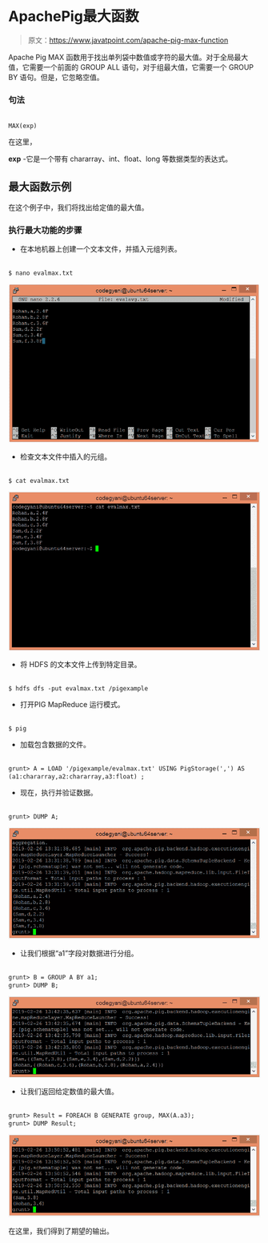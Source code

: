 # ApachePig最大函数

> 原文：<https://www.javatpoint.com/apache-pig-max-function>

Apache Pig MAX 函数用于找出单列袋中数值或字符的最大值。对于全局最大值，它需要一个前面的 GROUP ALL 语句，对于组最大值，它需要一个 GROUP BY 语句。但是，它忽略空值。

### 句法

```

MAX(exp)

```

在这里，

**exp** -它是一个带有 chararray、int、float、long 等数据类型的表达式。

## 最大函数示例

在这个例子中，我们将找出给定值的最大值。

### 执行最大功能的步骤

*   在本地机器上创建一个文本文件，并插入元组列表。

```

$ nano evalmax.txt

```

![Apache Pig MAX Function](img/67d34e97cd9c5c539f96b245d65e9366.png)

*   检查文本文件中插入的元组。

```

$ cat evalmax.txt

```

![Apache Pig MAX Function](img/65abd9effc871f62321b67a342aa7dc4.png)

*   将 HDFS 的文本文件上传到特定目录。

```

$ hdfs dfs -put evalmax.txt /pigexample

```

*   打开PIG MapReduce 运行模式。

```

$ pig

```

*   加载包含数据的文件。

```

grunt> A = LOAD '/pigexample/evalmax.txt' USING PigStorage(',') AS (a1:chararray,a2:chararray,a3:float) ;

```

*   现在，执行并验证数据。

```

grunt> DUMP A;

```

![Apache Pig MAX Function](img/6952ee49bddd84e04946ee8b9e57e8d0.png)

*   让我们根据“a1”字段对数据进行分组。

```

grunt> B = GROUP A BY a1; 
grunt> DUMP B;

```

![Apache Pig MAX Function](img/6a67a2027944c9c3a7ca990d896a78eb.png)

*   让我们返回给定数值的最大值。

```

grunt> Result = FOREACH B GENERATE group, MAX(A.a3);
grunt> DUMP Result;

```

![Apache Pig MAX Function](img/787187b5e5beba3d30bb6fffacfd42d0.png)

在这里，我们得到了期望的输出。